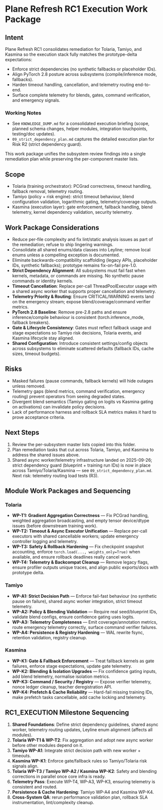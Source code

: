 # Plane Refresh RC1 Execution Work Package

## Intent

Plane Refresh RC1 consolidates remediation for Tolaria, Tamiyo, and Kasmina so the execution stack fully matches the prototype-delta expectations:
- Enforce strict dependencies (no synthetic fallbacks or placeholder IDs).
- Align PyTorch 2.8 posture across subsystems (compile/inference mode, fallbacks).
- Harden timeout handling, cancellation, and telemetry routing end-to-end.
- Surface complete telemetry for blends, gates, command verification, and emergency signals.

### Working Notes
- See `KNOWLEDGE_DUMP.md` for a consolidated execution briefing (scope, planned schema changes, helper modules, integration touchpoints, testing/doc updates).
- `09_strict_dependency_plan.md` captures the detailed execution plan for Risk R2 (strict dependency guard).

This work package unifies the subsystem review findings into a single remediation plan while preserving the per-component master lists.

## Scope

- Tolaria (training orchestrator): PCGrad correctness, timeout handling, fallback removal, telemetry routing.
- Tamiyo (policy + risk engine): strict timeout behaviour, blend configuration validation, logarithmic gating, telemetry/coverage outputs.
- Kasmina (execution layer): gate enforcement, fallback handling, blend telemetry, kernel dependency validation, security telemetry.

## Work Package Considerations

- Reduce per-file complexity and fix lint/static analysis issues as part of the remediation; refuse to ship lingering warnings.
- Consolidate all shared enums/data classes into Leyline; remove local enums unless a compelling exception is documented.
- Eliminate backwards-compatibility scaffolding (legacy APIs, placeholder IDs, synthetic fallbacks); prototype remains fix-on-fail pre-1.0.
- **Strict Dependency Alignment**: All subsystems must fail fast when kernels, metadata, or commands are missing. No synthetic pause commands or identity kernels.
- **Timeout Cancellation**: Replace per-call ThreadPoolExecutor usage with a shared async worker that supports proper cancellation and telemetry.
- **Telemetry Priority & Routing**: Ensure CRITICAL/WARNING events land on the emergency stream; expose blend/coverage/command verifier metrics.
- **PyTorch 2.8 Baseline**: Remove pre-2.8 paths and ensure inference/compile behaviour is consistent (torch.inference_mode, fallback breakers).
- **Gate & Lifecycle Consistency**: Gates must reflect fallback usage and stage expectations so Tamiyo risk decisions, Tolaria events, and Kasmina lifecycle stay aligned.
- **Shared Configuration**: Introduce consistent settings/config objects across subsystems to eliminate scattered defaults (fallback IDs, cache sizes, timeout budgets).

## Risks

- Masked failures (pause commands, fallback kernels) will hide outages unless removed.
- Telemetry gaps (blend metrics, command verification, emergency routing) prevent operators from seeing degraded states.
- Divergent blend semantics (Tamiyo gating on logits vs Kasmina gating on activations) can invalidate policy decisions.
- Lack of performance harness and rollback SLA metrics makes it hard to prove acceptance criteria.

## Next Steps

1. Review the per-subsystem master lists copied into this folder.
2. Plan remediation tasks that cut across Tolaria, Tamiyo, and Kasmina to address the shared issues above.
3. Shared async worker/telemetry infrastructure landed on 2025-09-26; strict dependency guard (blueprint + training run IDs) is now in place across Tamiyo/Tolaria/Kasmina — see `09_strict_dependency_plan.md`. Next risk: telemetry routing load tests (R3).


## Module Work Packages and Sequencing

### Tolaria
- **WP-T1: Gradient Aggregation Correctness** — Fix PCGrad handling, weighted aggregation broadcasting, and empty tensor device/dtype issues (before downstream training work).
- **WP-T2: Timeout & Async Executor Unification** — Replace per-call executors with shared cancellable workers; update emergency controller logging and telemetry.
- **WP-T3: Safety & Rollback Hardening** — Fix checkpoint snapshot accounting, enforce `torch.load(..., weights_only=True)` when available, and ensure rollback deadlines really cancel work.
- **WP-T4: Telemetry & Backcompat Cleanup** — Remove legacy flags, ensure profiler outputs unique traces, and align public exports/docs with prototype delta.

### Tamiyo
- **WP-A1: Strict Decision Path** — Enforce fail-fast behaviour (no synthetic pause on failure), shared async worker integration, strict timeout telemetry.
- **WP-A2: Policy & Blending Validation** — Require real seed/blueprint IDs, validate blend configs, ensure confidence gating uses logits.
- **WP-A3: Telemetry Completeness** — Emit coverage/annotation metrics, route emergency telemetry correctly, surface command verifier failures.
- **WP-A4: Persistence & Registry Hardening** — WAL rewrite fsync, retention validation, registry cleanup.

### Kasmina
- **WP-K1: Gate & Fallback Enforcement** — Treat fallback kernels as gate failures, enforce stage expectations, update gate telemetry.
- **WP-K2: Blending & Isolation Upgrades** — Fix confidence gating inputs, add blend telemetry, normalise isolation metrics.
- **WP-K3: Command / Security / Registry** — Expose verifier telemetry, nonce ledger cleanup, teacher deregistration API.
- **WP-K4: Prefetch & Cache Reliability** — Hard-fail missing training IDs, make prefetch tasks cancellable, add cache locking and telemetry.

## RC1_EXECUTION Milestone Sequencing
1. **Shared Foundations**: Define strict dependency guidelines, shared async worker, telemetry routing updates, Leyline enum alignment (affects all modules).
2. **Tolaria WP-T1 & WP-T2**: Fix aggregation and adopt new async worker before other modules depend on it.
3. **Tamiyo WP-A1**: Integrate strict decision path with new worker + timeouts.
4. **Kasmina WP-K1**: Enforce gate/fallback rules so Tamiyo/Tolaria risk signals align.
5. **Tolaria WP-T3 / Tamiyo WP-A2 / Kasmina WP-K2**: Safety and blending corrections in parallel once core infra is ready.
6. **Telemetry Pass**: Execute WP-T4, WP-A3, WP-K3, ensuring telemetry is consistent and routed.
7. **Persistence & Cache Hardening**: Tamiyo WP-A4 and Kasmina WP-K4.
8. **Cross-System QA**: rerun performance validation plan, rollback SLA instrumentation, lint/complexity cleanup.
